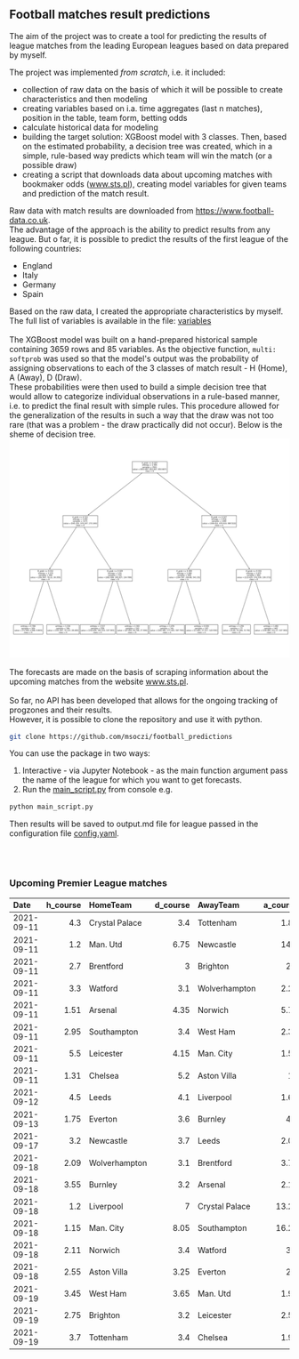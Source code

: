 ## Football matches result predictions

The aim of the project was to create a tool for predicting the results of league matches from the leading European leagues based on data prepared by myself.

The project was implemented _from scratch_, i.e. it included:
- collection of raw data on the basis of which it will be possible to create characteristics and then modeling
- creating variables based on i.a. time aggregates (last n matches), position in the table, team form, betting odds
- calculate historical data for modeling
- building the target solution: XGBoost model with 3 classes. Then, based on the estimated probability, a decision tree was created, which in a simple, rule-based way predicts which team will win the match (or a possible draw)
- creating a script that downloads data about upcoming matches with bookmaker odds (www.sts.pl), creating model variables for given teams and prediction of the match result.

Raw data with match results are downloaded from https://www.football-data.co.uk. <br>
The advantage of the approach is the ability to predict results from any league. But o far, it is possible to predict the results of the first league of the following countries:
- England
- Italy
- Germany
- Spain

Based on the raw data, I created the appropriate characteristics by myself. The full list of variables is available in the file: <a href="model/variables.md">variables</a>
<br>
<br>
The XGBoost model was built on a hand-prepared historical sample containing 3659 rows and 85 variables. As the objective function, `multi: softprob` was used so that the model's output was the probability of assigning observations to each of the 3 classes of match result - H (Home), A (Away), D (Draw).
<br>
These probabilities were then used to build a simple decision tree that would allow to categorize individual observations in a rule-based manner, i.e. to predict the final result with simple rules. This procedure allowed for the generalization of the results in such a way that the draw was not too rare (that was a problem - the draw practically did not occur). Below is the sheme of decision tree.
<br>
![tree](model/img_tree.png)

The forecasts are made on the basis of scraping information about the upcoming matches from the website www.sts.pl.
<br>
<br>
So far, no API has been developed that allows for the ongoing tracking of progzones and their results.
<br>
However, it is possible to clone the repository and use it with python.
```sh
git clone https://github.com/msoczi/football_predictions
```
You can use the package in two ways:
1. Interactive - via Jupyter Notebook - as the main function argument pass the name of the league for which you want to get forecasts. 
2. Run the <a href="main_script.py">main_script.py</a> from console e.g. 
```sh
python main_script.py
```
Then results will be saved to output.md file for league passed in the configuration file <a href="config.yaml">config.yaml</a>.


<br>
<br>
 
### Upcoming Premier League matches

| Date       |   h_course | HomeTeam       |   d_course | AwayTeam       |   a_course |   pr_h_won |   pr_draw |   pr_a_won | prediction   |
|:-----------|-----------:|:---------------|-----------:|:---------------|-----------:|-----------:|----------:|-----------:|:-------------|
| 2021-09-11 |       4.3  | Crystal Palace |       3.4  | Tottenham      |       1.85 |   0.329318 |  0.326657 |   0.344026 | A            |
| 2021-09-11 |       1.2  | Man. Utd       |       6.75 | Newcastle      |      14.5  |   0.377006 |  0.313049 |   0.309945 | H            |
| 2021-09-11 |       2.7  | Brentford      |       3    | Brighton       |       2.7  |   0.334466 |  0.328736 |   0.336798 | D            |
| 2021-09-11 |       3.3  | Watford        |       3.1  | Wolverhampton  |       2.24 |   0.333558 |  0.328423 |   0.338019 | D            |
| 2021-09-11 |       1.51 | Arsenal        |       4.35 | Norwich        |       5.75 |   0.361551 |  0.32278  |   0.315669 | H            |
| 2021-09-11 |       2.95 | Southampton    |       3.4  | West Ham       |       2.31 |   0.332461 |  0.324929 |   0.34261  | A            |
| 2021-09-11 |       5.5  | Leicester      |       4.15 | Man. City      |       1.55 |   0.316791 |  0.322214 |   0.360995 | A            |
| 2021-09-11 |       1.31 | Chelsea        |       5.2  | Aston Villa    |      10    |   0.377019 |  0.313615 |   0.309366 | H            |
| 2021-09-12 |       4.5  | Leeds          |       4.1  | Liverpool      |       1.67 |   0.322159 |  0.327243 |   0.350598 | A            |
| 2021-09-13 |       1.75 | Everton        |       3.6  | Burnley        |       4.6  |   0.356084 |  0.3259   |   0.318016 | H            |
| 2021-09-17 |       3.2  | Newcastle      |       3.7  | Leeds          |       2.06 |   0.334564 |  0.325473 |   0.339963 | A            |
| 2021-09-18 |       2.09 | Wolverhampton  |       3.1  | Brentford      |       3.75 |   0.342533 |  0.327754 |   0.329713 | D            |
| 2021-09-18 |       3.55 | Burnley        |       3.2  | Arsenal        |       2.12 |   0.335372 |  0.325772 |   0.338856 | A            |
| 2021-09-18 |       1.2  | Liverpool      |       7    | Crystal Palace |      13.25 |   0.37847  |  0.312406 |   0.309124 | H            |
| 2021-09-18 |       1.15 | Man. City      |       8.05 | Southampton    |      16.25 |   0.379905 |  0.31135  |   0.308745 | H            |
| 2021-09-18 |       2.11 | Norwich        |       3.4  | Watford        |       3.3  |   0.343969 |  0.326897 |   0.329134 | A            |
| 2021-09-18 |       2.55 | Aston Villa    |       3.25 | Everton        |       2.7  |   0.332302 |  0.330745 |   0.336954 | D            |
| 2021-09-19 |       3.45 | West Ham       |       3.65 | Man. Utd       |       1.99 |   0.333382 |  0.325188 |   0.34143  | A            |
| 2021-09-19 |       2.75 | Brighton       |       3.2  | Leicester      |       2.55 |   0.337163 |  0.328739 |   0.334098 | D            |
| 2021-09-19 |       3.7  | Tottenham      |       3.4  | Chelsea        |       1.98 |   0.333363 |  0.326208 |   0.340429 | A            |
